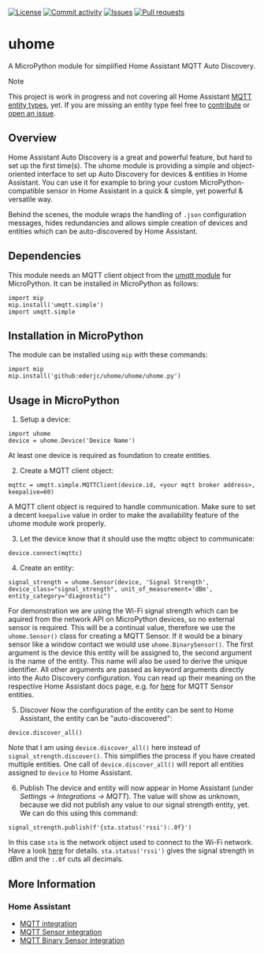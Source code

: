 [![License](https://img.shields.io/github/license/ederjc/uhome?style=plastic)](LICENSE.md)
[![Commit activity](https://img.shields.io/github/commit-activity/w/ederjc/uhome?style=plastic)](https://github.com/ederjc/uhome/commits)
[![Issues](https://img.shields.io/github/issues/ederjc/uhome?style=plastic)](https://github.com/ederjc/uhome/issues)
[![Pull requests](https://img.shields.io/github/issues-pr-raw/ederjc/uhome?style=plastic)](https://github.com/ederjc/uhome/pulls)

# uhome
A MicroPython module for simplified Home Assistant MQTT Auto Discovery.

> [!NOTE]  
> This project is work in progress and not covering all Home Assistant [MQTT entity types](https://www.home-assistant.io/integrations/#search/mqtt), yet. If you are missing an entity type feel free to [contribute](https://github.com/ederjc/uhome/fork) or [open an issue](https://github.com/ederjc/uhome/issues).

## Overview

Home Assistant Auto Discovery is a great and powerful feature, but hard to set up the first time(s). The uhome module is providing a simple and object-oriented interface to set up Auto Discovery for devices & entities in Home Assistant. You can use it for example to bring your custom MicroPython-compatible sensor in Home Assistant in a quick & simple, yet powerful & versatile way.

Behind the scenes, the module wraps the handling of `.json` configuration messages, hides redundancies and allows simple creation of devices and entities which can be auto-discovered by Home Assistant.

## Dependencies

This module needs an MQTT client object from the [umqtt module](https://github.com/micropython/micropython-lib/tree/master/micropython/umqtt.simple/umqtt) for MicroPython.
It can be installed in MicroPython as follows:

```
import mip
mip.install('umqtt.simple')
import umqtt.simple
```

## Installation in MicroPython
The module can be installed using `mip` with these commands:
```
import mip
mip.install('github:ederjc/uhome/uhome/uhome.py')
```

## Usage in MicroPython

1. Setup a device:
```
import uhome
device = uhome.Device('Device Name')
```
At least one device is required as foundation to create entities.

2. Create a MQTT client object:
```
mqttc = umqtt.simple.MQTTClient(device.id, <your mqtt broker address>, keepalive=60)
```
A MQTT client object is required to handle communication. Make sure to set a decent `keepalive` value in order to make the availability feature of the uhome module work properly.

3. Let the device know that it should use the mqttc object to communicate:
```
device.connect(mqttc)
```

4. Create an entity:
```
signal_strength = uhome.Sensor(device, 'Signal Strength', device_class="signal_strength", unit_of_measurement='dBm', entity_category="diagnostic")
```
For demonstration we are using the Wi-Fi signal strength which can be aquired from the network API on MicroPython devices, so no external sensor is required.
This will be a continual value, therefore we use the `uhome.Sensor()` class for creating a MQTT Sensor. If it would be a binary sensor like a window contact we would use `uhome.BinarySensor()`.
The first argument is the device this entity will be assigned to, the second argument is the name of the entity. This name will also be used to derive the unique identifier. All other arguments are passed as keyword arguments directly into the Auto Discovery configuration. You can read up their meaning on the respective Home Assistant docs page, e.g. for [here](https://www.home-assistant.io/integrations/sensor.mqtt) for MQTT Sensor entities.

5. Discover
Now the configuration of the entity can be sent to Home Assistant, the entity can be "auto-discovered":
```
device.discover_all()
```
Note that I am using `device.discover_all()` here instead of `signal_strength.discover()`. This simplifies the process if you have created multiple entities. One call of `device.discover_all()` will report all entities assigned to `device` to Home Assistant.

6. Publish
The device and entity will now appear in Home Assistant (under *Settings -> Integrations -> MQTT*). The value will show as unknown, because we did not publish any value to our signal strength entity, yet.
We can do this using this command:
```
signal_strength.publish(f'{sta.status('rssi'):.0f}')
```
In this case `sta` is the network object used to connect to the Wi-Fi network. Have a look [here](https://github.com/ederjc/uhome/blob/master/example/example.py) for details.
`sta.status('rssi')` gives the signal strength in dBm and the `:.0f` cuts all decimals.

## More Information
### Home Assistant
- [MQTT integration](https://www.home-assistant.io/integrations/mqtt)
- [MQTT Sensor integration](https://www.home-assistant.io/integrations/sensor.mqtt)
- [MQTT Binary Sensor integration](https://www.home-assistant.io/integrations/binary_sensor.mqtt)